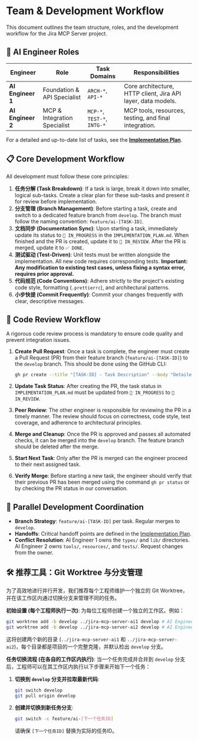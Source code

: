 # Team & Development Workflow

This document outlines the team structure, roles, and the development workflow for the Jira MCP Server project.

## 👥 AI Engineer Roles

| Engineer | Role | Task Domains | Responsibilities |
|----------|------|--------------|------------------|
| **AI Engineer 1** | Foundation & API Specialist | `ARCH-*`, `API-*` | Core architecture, HTTP client, Jira API layer, data models. |
| **AI Engineer 2** | MCP & Integration Specialist| `MCP-*`, `TEST-*`, `INTG-*`| MCP tools, resources, testing, and final integration. |

For a detailed and up-to-date list of tasks, see the [**Implementation Plan**](./IMPLEMENTATION_PLAN.md).

## 📋 Core Development Workflow

All development must follow these core principles:

1.  **任务分解 (Task Breakdown)**: If a task is large, break it down into smaller, logical sub-tasks. Create a clear plan for these sub-tasks and present it for review before implementation.
2.  **分支管理 (Branch Management)**: Before starting a task, create and switch to a dedicated feature branch from `develop`. The branch must follow the naming convention: `feature/ai-[TASK-ID]`.
3.  **文档同步 (Documentation Sync)**: Upon starting a task, immediately update its status to `🔄 IN_PROGRESS` in the `IMPLEMENTATION_PLAN.md`. When finished and the PR is created, update it to `🔎 IN_REVIEW`. After the PR is merged, update it to `✅ DONE`.
4.  **测试驱动 (Test-Driven)**: Unit tests must be written alongside the implementation. All new code requires corresponding tests. **Important: Any modification to existing test cases, unless fixing a syntax error, requires prior approval.**
5.  **代码规范 (Code Conventions)**: Adhere strictly to the project's existing code style, formatting (`.prettierrc`), and architectural patterns.
6.  **小步快提 (Commit Frequently)**: Commit your changes frequently with clear, descriptive messages.

## 🔎 Code Review Workflow

A rigorous code review process is mandatory to ensure code quality and prevent integration issues.

1.  **Create Pull Request**: Once a task is complete, the engineer must create a Pull Request (PR) from their feature branch (`feature/ai-[TASK-ID]`) to the `develop` branch. This should be done using the GitHub CLI:
    ```bash
    gh pr create --title "[TASK-ID] - Task Description" --body "Detailed description of changes."
    ```

2.  **Update Task Status**: After creating the PR, the task status in `IMPLEMENTATION_PLAN.md` must be updated from `🔄 IN_PROGRESS` to `🔎 IN_REVIEW`.

3.  **Peer Review**: The other engineer is responsible for reviewing the PR in a timely manner. The review should focus on correctness, code style, test coverage, and adherence to architectural principles.

4.  **Merge and Cleanup**: Once the PR is approved and passes all automated checks, it can be merged into the `develop` branch. The feature branch should be deleted after the merge.

5.  **Start Next Task**: Only after the PR is merged can the engineer proceed to their next assigned task.

6.  **Verify Merge**: Before starting a new task, the engineer should verify that their previous PR has been merged using the command `gh pr status` or by checking the PR status in our conversation.

## 🔀 Parallel Development Coordination

- **Branch Strategy**: `feature/ai-[TASK-ID]` per task. Regular merges to `develop`.
- **Handoffs**: Critical handoff points are defined in the [Implementation Plan](./IMPLEMENTATION_PLAN.md).
- **Conflict Resolution**: AI Engineer 1 owns the `types/` and `lib/` directories. AI Engineer 2 owns `tools/`, `resources/`, and `tests/`. Request changes from the owner.

## 🛠️ 推荐工具：Git Worktree 与分支管理

为了高效地进行并行开发，我们推荐每个工程师维护一个独立的 Git Worktree，并在该工作区内通过切换分支来管理不同的任务。

**初始设置 (每个工程师执行一次)**:
为每位工程师创建一个独立的工作区。例如：
```bash
git worktree add -b develop ../jira-mcp-server-ai1 develop # AI Engineer 1
git worktree add -b develop ../jira-mcp-server-ai2 develop # AI Engineer 2
```
这将创建两个新的目录 (`../jira-mcp-server-ai1` 和 `../jira-mcp-server-ai2`)，每个目录都是项目的一个完整克隆，并默认检出 `develop` 分支。

**任务切换流程 (在各自的工作区内执行)**:
当一个任务完成并合并到 `develop` 分支后，工程师可以在其工作区内执行以下步骤来开始下一个任务：
1.  **切换到 `develop` 分支并拉取最新代码**:
    ```bash
    git switch develop
    git pull origin develop
    ```
2.  **创建并切换到新任务分支**:
    ```bash
    git switch -c feature/ai-[下一个任务ID]
    ```
    请确保 `[下一个任务ID]` 替换为实际的任务ID。